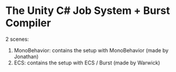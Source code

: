 # The Unity C# Job System + Burst Compiler

2 scenes:
1) MonoBehavior: contains the setup with MonoBehavior (made by Jonathan)
2) ECS: contains the setup with ECS / Burst (made by Warwick)
